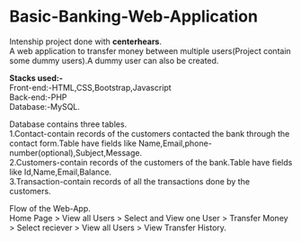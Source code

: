 # Basic-Banking-Web-Application

Intenship project done with <strong>centerhears</strong>. <br>
A web application to transfer money between multiple users(Project contain some dummy users).A dummy user can also be created.<br>

<strong>Stacks used:-</strong> <br>
Front-end:-HTML,CSS,Bootstrap,Javascript <br>
Back-end:-PHP <br>
Database:-MySQL. <br>

Database contains three tables. <br>
1.Contact-contain records of the customers contacted the bank through the contact form.Table have fields like Name,Email,phone-number(optional),Subject,Message. <br>
2.Customers-contain records of the customers of the bank.Table have fields like Id,Name,Email,Balance. <br>
3.Transaction-contain records of all the transactions done by the customers. <br>

Flow of the Web-App. <br>
Home Page > View all Users > Select and View one User > Transfer Money > Select reciever > View all Users > View Transfer History. <br>

